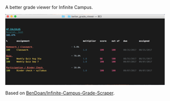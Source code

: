 A better grade viewer for Infinite Campus.

![Screenshot](screenshot.png)


Based on [BenDoan/Infinite-Campus-Grade-Scraper](https://github.com/BenDoan/Infinite-Campus-Grade-Scraper).
